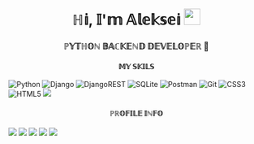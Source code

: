<h1 align="center">ℍ𝕚, 𝕀'𝕞 𝔸𝕝𝕖𝕜𝕤𝕖𝕚</a> 
<img src="https://github.com/blackcater/blackcater/raw/main/images/Hi.gif" height="32"/></h1>
<h3 align="center">ℙ𝕐𝕋ℍ𝕆ℕ 𝔹𝔸ℂ𝕂𝔼ℕ𝔻 𝔻𝔼𝕍𝔼𝕃𝕆ℙ𝔼ℝ 🐍</h3>
<h4 align="center">𝕄𝕐 𝕊𝕂𝕀𝕃𝕊</h4>


![Python](https://img.shields.io/badge/python-3670A0?style=for-the-badge&logo=python&logoColor=ffdd54)
![Django](https://img.shields.io/badge/django-%23092E20.svg?style=for-the-badge&logo=django&logoColor=white)
![DjangoREST](https://img.shields.io/badge/DJANGO-REST-ff1709?style=for-the-badge&logo=django&logoColor=white&color=ff1709&labelColor=gray)
![SQLite](https://img.shields.io/badge/sqlite-%2307405e.svg?style=for-the-badge&logo=sqlite&logoColor=white)
![Postman](https://img.shields.io/badge/Postman-FF6C37?style=for-the-badge&logo=postman&logoColor=white)
![Git](https://img.shields.io/badge/git-%23F05033.svg?style=for-the-badge&logo=git&logoColor=white)
![CSS3](https://img.shields.io/badge/css3-%231572B6.svg?style=for-the-badge&logo=css3&logoColor=white)
![HTML5](https://img.shields.io/badge/html5-%23E34F26.svg?style=for-the-badge&logo=html5&logoColor=white)
<img src="https://img.shields.io/badge/docker%20-%230db7ed.svg?&style=for-the-badge&logo=docker&logoColor=white"/>
<h4 align="center">ℙℝ𝕆𝔽𝕀𝕃𝔼 𝕀ℕ𝔽𝕆</h4>

![](https://github-profile-summary-cards.vercel.app/api/cards/profile-details?username=rbs-18&theme=radical)
![](https://github-profile-summary-cards.vercel.app/api/cards/most-commit-language?username=rbs-18&theme=radical)
![](https://github-profile-summary-cards.vercel.app/api/cards/repos-per-language?username=rbs-18&theme=radical)
![](https://github-profile-summary-cards.vercel.app/api/cards/stats?username=rbs-18&theme=radical)
![](https://github-profile-summary-cards.vercel.app/api/cards/productive-time?username=rbs-18&theme=radical)



<!---
rbs-18/rbs-18 is a ✨ special ✨ repository because its `README.md` (this file) appears on your GitHub profile.
You can click the Preview link to take a look at your changes.
--->
